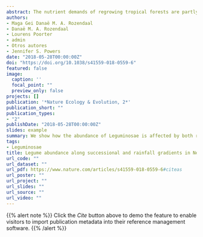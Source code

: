 ```yaml
---
abstract: The nutrient demands of regrowing tropical forests are partly satisfied by nitrogen-fixing legume trees, but our understanding of the abundance of those species is biased towards wet tropical regions. Here we show how the abundance of Leguminosae is affected by both recovery from disturbance and large-scale rainfall gradients through a synthesis of forest inventory plots from a network of 42 Neotropical forest chronosequences. During the first three decades of natural forest regeneration, legume basal area is twice as high in dry compared with wet secondary forests. The tremendous ecological success of legumes in recently disturbed, water-limited forests is likely to be related to both their reduced leaflet size and ability to fix N2, which together enhance legume drought tolerance and water-use efficiency. Earth system models should incorporate these large-scale successional and climatic patterns of legume dominance to provide more accurate estimates of the maximum potential for natural nitrogen fixation across tropical forests.
authors:
- Maga Gei Danaë M. A. Rozendaal
- Danaë M. A. Rozendaal
- Lourens Poorter
- admin
- Otros autores
- Jennifer S. Powers
date: "2018-05-28T00:00:00Z"
doi: "https://doi.org/10.1038/s41559-018-0559-6"
featured: false
image:
  caption: ''
  focal_point: ""
  preview_only: false
projects: []
publication: '*Nature Ecology & Evolution, 2*'
publication_short: ""
publication_types:
- "2"
publishDate: "2018-05-28T00:00:00Z"
slides: example
summary: We show how the abundance of Leguminosae is affected by both recovery from disturbance and large-scale rainfall gradients through a synthesis of forest inventory plots from a network of 42 Neotropical forest chronosequences.
tags:
- Leguminosae
title: Legume abundance along successional and rainfall gradients in Neotropical forests.
url_code: ""
url_dataset: ""
url_pdf: https://www.nature.com/articles/s41559-018-0559-6#citeas
url_poster: ""
url_project: ""
url_slides: ""
url_source: ""
url_video: ""
---
```


{{% alert note %}}
Click the *Cite* button above to demo the feature to enable visitors to import publication metadata into their reference management software.
{{% /alert %}}

